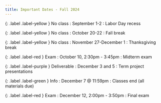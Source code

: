 ```yaml
---
title: Important Dates - Fall 2024
---
```


{: .label .label-yellow } No class
: September 1-2
  : Labor Day recess

{: .label .label-yellow } No class
: October 20-22
  : Fall break

{: .label .label-yellow } No class
: November 27-December 1
  : Thanksgiving break

{: .label .label-red } Exam
: October 10, 2:30pm - 3:45pm
  : Midterm exam

{: .label .label-purple } Deliverable
: December 3 and 5
  : Term project presentations

{: .label .label-green } Info
: December 7 @ 11:59pm
  : Classes end (all materials due)

{: .label .label-red } Exam
: December 12, 2:00pm - 3:50pm
  : Final exam
